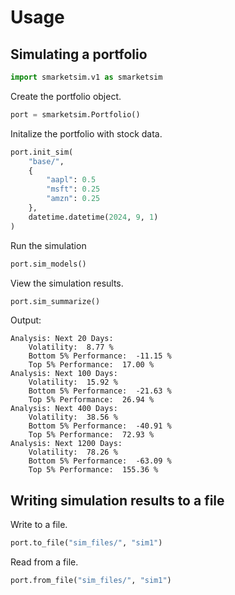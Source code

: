 # Usage

## Simulating a portfolio

```python
import smarketsim.v1 as smarketsim
```

Create the portfolio object.

```python
port = smarketsim.Portfolio()
```

Initalize the portfolio with stock data.

```python
port.init_sim(
    "base/",
    {
        "aapl": 0.5
        "msft": 0.25
        "amzn": 0.25
    },
    datetime.datetime(2024, 9, 1)
)
```

Run the simulation

```python
port.sim_models()
```

View the simulation results.

```python
port.sim_summarize()
```

Output:

```console
Analysis: Next 20 Days:
    Volatility:  8.77 %
    Bottom 5% Performance:  -11.15 %
    Top 5% Performance:  17.00 %
Analysis: Next 100 Days:
    Volatility:  15.92 %
    Bottom 5% Performance:  -21.63 %
    Top 5% Performance:  26.94 %
Analysis: Next 400 Days:
    Volatility:  38.56 %
    Bottom 5% Performance:  -40.91 %
    Top 5% Performance:  72.93 %
Analysis: Next 1200 Days:
    Volatility:  78.26 %
    Bottom 5% Performance:  -63.09 %
    Top 5% Performance:  155.36 %
```

## Writing simulation results to a file

Write to a file.

```python
port.to_file("sim_files/", "sim1")
```

Read from a file.

```python
port.from_file("sim_files/", "sim1")
```
